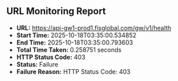 ## URL Monitoring Report

- **URL:** https://api-gw1-prod1.fisglobal.com/gw/v1/health
- **Start Time:** 2025-10-18T03:35:00.534852
- **End Time:** 2025-10-18T03:35:00.793603
- **Total Time Taken:** 0.258751 seconds
- **HTTP Status Code:** 403
- **Status:** Failure
- **Failure Reason:** HTTP Status Code: 403
